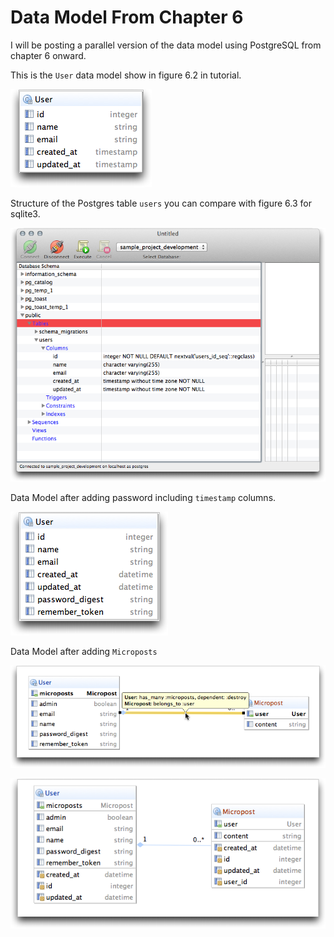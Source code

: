 # Data Model From Chapter 6 #

I will be posting a parallel version of the data model using PostgreSQL from chapter 6 onward.

This is the `User` data model show in figure 6.2 in tutorial.

![Figure 6.2](images/UserDataModel6.2.png)

Structure of the Postgres table `users` you can compare with figure 6.3 for sqlite3.

![Figure 6.3](images/PostgresQueryTool6.3.png)

Data Model after adding password including `timestamp` columns.

![Data Model with Password](images/UserModelWithPassword.png)

Data Model after adding `Microposts`

![Data Model with Microposts](images/chapter10model.png)

![Data Model with Microposts - all columns](images/chapter10modelall.png)
